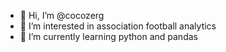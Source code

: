 - 👋 Hi, I’m @cocozerg
- 👀 I’m interested in association football analytics
- 🌱 I’m currently learning python and pandas

<!---
cocozerg/cocozerg is a ✨ special ✨ repository because its `README.md` (this file) appears on your GitHub profile.
You can click the Preview link to take a look at your changes.
--->
